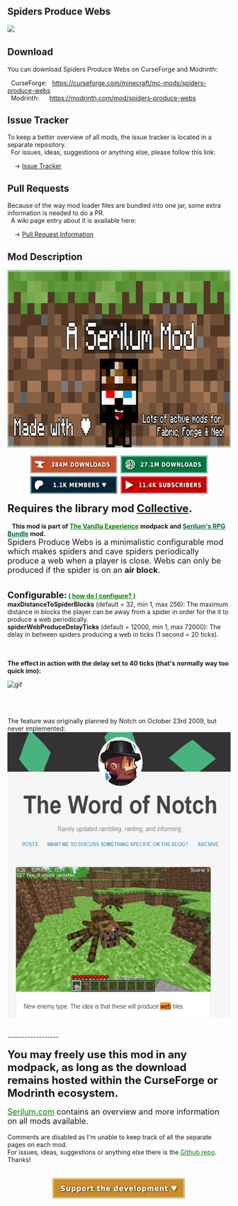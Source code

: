 <h2>Spiders Produce Webs</h2>
<p><a href="https://github.com/Serilum/Spiders-Produce-Webs"><img src="https://serilum.com/assets/data/logo/spiders-produce-webs.png"></a></p><h2>Download</h2>
<p>You can download Spiders Produce Webs on CurseForge and Modrinth:</p><p>&nbsp;&nbsp;CurseForge: &nbsp;&nbsp;<a href="https://curseforge.com/minecraft/mc-mods/spiders-produce-webs">https://curseforge.com/minecraft/mc-mods/spiders-produce-webs</a><br>&nbsp;&nbsp;Modrinth: &nbsp;&nbsp;&nbsp;&nbsp;&nbsp;<a href="https://modrinth.com/mod/spiders-produce-webs">https://modrinth.com/mod/spiders-produce-webs</a></p>
<h2>Issue Tracker</h2>
<p>To keep a better overview of all mods, the issue tracker is located in a separate repository.<br>&nbsp;&nbsp;For issues, ideas, suggestions or anything else, please follow this link:</p>
<p>&nbsp;&nbsp;&nbsp;&nbsp;-> <a href="https://serilum.com/url/issue-tracker">Issue Tracker</a></p>
<h2>Pull Requests</h2>
<p>Because of the way mod loader files are bundled into one jar, some extra information is needed to do a PR.<br>&nbsp;&nbsp;A wiki page entry about it is available here:</p>
<p>&nbsp;&nbsp;&nbsp;&nbsp;-> <a href="https://serilum.com/url/pull-requests">Pull Request Information</a></p>
<h2>Mod Description</h2>
<p style="text-align:center"><a href="https://serilum.com/" target="_blank" rel="nofollow"><img src="https://github.com/Serilum/.cdn/raw/main/description/header/header.png" alt="" width="838" height="400"></a></p>
<p style="text-align:center"><a href="https://curseforge.com/members/serilum/projects" target="_blank" rel="nofollow"><img src="https://raw.githubusercontent.com/Serilum/.data-workflow/main/badges/svg/curseforge.svg" width="200"></a> <a href="https://modrinth.com/user/Serilum" target="_blank" rel="nofollow"><img src="https://raw.githubusercontent.com/Serilum/.data-workflow/main/badges/svg/modrinth.svg" width="200"></a> <a href="https://patreon.com/serilum" target="_blank" rel="nofollow"><img src="https://raw.githubusercontent.com/Serilum/.data-workflow/main/badges/svg/patreon.svg" width="200"></a> <a href="https://youtube.com/@serilum" target="_blank" rel="nofollow"><img src="https://raw.githubusercontent.com/Serilum/.data-workflow/main/badges/svg/youtube.svg" width="200"></a></p>
<p><strong><span style="font-size:24px">Requires the library mod <a style="font-size:24px" href="https://curseforge.com/minecraft/mc-mods/collective" target="_blank" rel="nofollow">Collective</a>.</span></strong><br><br><strong>&nbsp;&nbsp;&nbsp;This mod is part of <span style="color:#008000"><a style="color:#008000" href="https://curseforge.com/minecraft/modpacks/the-vanilla-experience" target="_blank" rel="nofollow">The Vanilla Experience</a></span> modpack and <span style="color:#006b3f"><a style="color:#006b3f" href="https://curseforge.com/minecraft/mc-mods/serilums-rpg-bundle" target="_blank" rel="nofollow">Serilum's RPG Bundle</a></span> mod.</strong><br><span style="font-size:18px">Spiders Produce Webs is a minimalistic configurable mod which makes spiders and cave spiders periodically produce a web when a player is close. Webs can only be produced if the spider is on an <strong>air block</strong>.</span><br><br><br><strong><span style="font-size:20px">Configurable:</span> <span style="color:#008000;font-size:14px"><a style="color:#008000" href="https://github.com/Serilum/.information/wiki/how-to-configure-mods" rel="nofollow">(&nbsp;how do I configure?&nbsp;)</a></span><br></strong><strong>maxDistanceToSpiderBlocks</strong>&nbsp;(default = 32, min 1, max 256): The maximum distance in blocks the player can be away from a spider in order for the it to produce a web periodically.<br><strong>spiderWebProduceDelayTicks</strong>&nbsp;(default = 12000, min 1, max 72000): The delay in between spiders producing a web in ticks (1 second = 20 ticks).<br><br><br></p>
<p><strong>The effect in action with the delay set to 40 ticks (that's normally way too quick imo):<br></strong></p>
<div class="spoiler">
<p><picture><img src="https://github.com/Serilum/.cdn/raw/main/projects/spiders-produce-webs/a.gif" alt="gif" width="756" height="472"></picture></p>
</div>
<p>&nbsp;<br><br><br>The feature was originally planned by Notch on October 23rd 2009, but never implemented:<br><picture><img src="https://github.com/Serilum/.cdn/raw/main/projects/spiders-produce-webs/b.png" width="573" height="644"></picture></p>
<p><br>------------------<br><br><span style="font-size:24px"><strong>You may freely use this mod in any modpack, as long as the download remains hosted within the CurseForge or Modrinth ecosystem.</strong></span><br><br><span style="font-size:18px"><a style="font-size:18px;color:#008000" href="https://serilum.com/" rel="nofollow">Serilum.com</a> contains an overview and more information on all mods available.</span><br><br><span style="font-size:14px">Comments are disabled as I'm unable to keep track of all the separate pages on each mod.</span><span style="font-size:14px"><br>For issues, ideas, suggestions or anything else there is the&nbsp;<a style="font-size:14px;color:#008000" href="https://github.com/Serilum/.issue-tracker" rel="nofollow">Github repo</a>. Thanks!</span><span style="font-size:6px"><br><br></span></p>
<p style="text-align:center"><a href="https://serilum.com/donate" rel="nofollow"><img src="https://github.com/Serilum/.cdn/raw/main/description/projects/support.svg" alt="" width="306" height="50"></a></p>